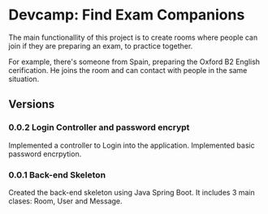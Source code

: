 
# Devcamp: Find Exam Companions

The main functionallity of this project is to create rooms where people can join if they are preparing an exam, to practice together.

For example, there's someone from Spain, preparing the Oxford B2 English cerification. He joins the room and can contact with people in the same situation. 




## Versions

### 0.0.2 Login Controller and password encrypt
Implemented a controller to Login into the application. Implemented basic password encrpytion. 

### 0.0.1 Back-end Skeleton
Created the back-end skeleton using Java Spring Boot. It includes 3 main clases: Room, User and Message. 


